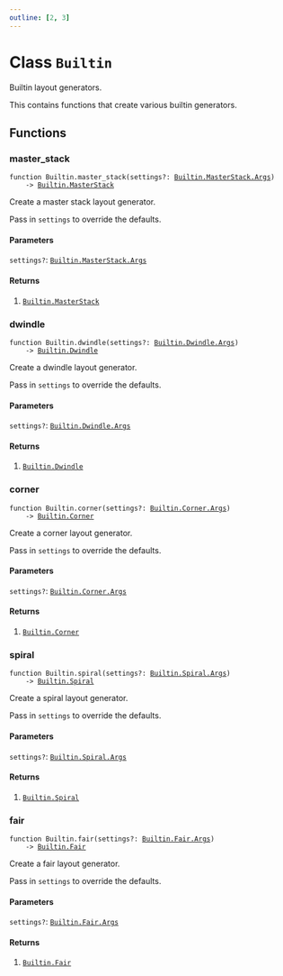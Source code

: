 ```yaml
---
outline: [2, 3]
---
```


# Class `Builtin`


Builtin layout generators.

This contains functions that create various builtin generators.



## Functions

### <Badge type="function" text="function" /> master_stack

<div class="language-lua"><pre><code>function Builtin.master_stack(settings?: <a href="/lua-reference/classes/Builtin.MasterStack.Args">Builtin.MasterStack.Args</a>)
    -> <a href="/lua-reference/classes/Builtin.MasterStack">Builtin.MasterStack</a></code></pre></div>

Create a master stack layout generator.

Pass in `settings` to override the defaults.



#### Parameters

`settings?`: <code><a href="/lua-reference/classes/Builtin.MasterStack.Args">Builtin.MasterStack.Args</a></code>



#### Returns

1. <code><a href="/lua-reference/classes/Builtin.MasterStack">Builtin.MasterStack</a></code>




### <Badge type="function" text="function" /> dwindle

<div class="language-lua"><pre><code>function Builtin.dwindle(settings?: <a href="/lua-reference/classes/Builtin.Dwindle.Args">Builtin.Dwindle.Args</a>)
    -> <a href="/lua-reference/classes/Builtin.Dwindle">Builtin.Dwindle</a></code></pre></div>

Create a dwindle layout generator.

Pass in `settings` to override the defaults.



#### Parameters

`settings?`: <code><a href="/lua-reference/classes/Builtin.Dwindle.Args">Builtin.Dwindle.Args</a></code>



#### Returns

1. <code><a href="/lua-reference/classes/Builtin.Dwindle">Builtin.Dwindle</a></code>




### <Badge type="function" text="function" /> corner

<div class="language-lua"><pre><code>function Builtin.corner(settings?: <a href="/lua-reference/classes/Builtin.Corner.Args">Builtin.Corner.Args</a>)
    -> <a href="/lua-reference/classes/Builtin.Corner">Builtin.Corner</a></code></pre></div>

Create a corner layout generator.

Pass in `settings` to override the defaults.



#### Parameters

`settings?`: <code><a href="/lua-reference/classes/Builtin.Corner.Args">Builtin.Corner.Args</a></code>



#### Returns

1. <code><a href="/lua-reference/classes/Builtin.Corner">Builtin.Corner</a></code>




### <Badge type="function" text="function" /> spiral

<div class="language-lua"><pre><code>function Builtin.spiral(settings?: <a href="/lua-reference/classes/Builtin.Spiral.Args">Builtin.Spiral.Args</a>)
    -> <a href="/lua-reference/classes/Builtin.Spiral">Builtin.Spiral</a></code></pre></div>

Create a spiral layout generator.

Pass in `settings` to override the defaults.



#### Parameters

`settings?`: <code><a href="/lua-reference/classes/Builtin.Spiral.Args">Builtin.Spiral.Args</a></code>



#### Returns

1. <code><a href="/lua-reference/classes/Builtin.Spiral">Builtin.Spiral</a></code>




### <Badge type="function" text="function" /> fair

<div class="language-lua"><pre><code>function Builtin.fair(settings?: <a href="/lua-reference/classes/Builtin.Fair.Args">Builtin.Fair.Args</a>)
    -> <a href="/lua-reference/classes/Builtin.Fair">Builtin.Fair</a></code></pre></div>

Create a fair layout generator.

Pass in `settings` to override the defaults.



#### Parameters

`settings?`: <code><a href="/lua-reference/classes/Builtin.Fair.Args">Builtin.Fair.Args</a></code>



#### Returns

1. <code><a href="/lua-reference/classes/Builtin.Fair">Builtin.Fair</a></code>



